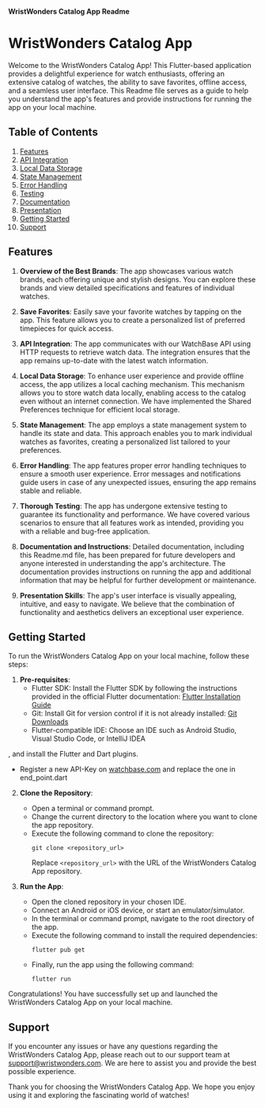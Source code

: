 **WristWonders Catalog App Readme**

# WristWonders Catalog App

Welcome to the WristWonders Catalog App! This Flutter-based application provides a delightful experience for watch enthusiasts, offering an extensive catalog of watches, the ability to save favorites, offline access, and a seamless user interface. This Readme file serves as a guide to help you understand the app's features and provide instructions for running the app on your local machine.

## Table of Contents
1. [Features](#features)
2. [API Integration](#api-integration)
3. [Local Data Storage](#local-data-storage)
4. [State Management](#state-management)
5. [Error Handling](#error-handling)
6. [Testing](#testing)
7. [Documentation](#documentation)
8. [Presentation](#presentation)
9. [Getting Started](#getting-started)
10. [Support](#support)

## Features<a name="features"></a>

1. **Overview of the Best Brands**: The app showcases various watch brands, each offering unique and stylish designs. You can explore these brands and view detailed specifications and features of individual watches.

2. **Save Favorites**: Easily save your favorite watches by tapping on the app. This feature allows you to create a personalized list of preferred timepieces for quick access.

3. **API Integration**<a name="api-integration"></a>: The app communicates with our WatchBase API using HTTP requests to retrieve watch data. The integration ensures that the app remains up-to-date with the latest watch information.

4. **Local Data Storage**<a name="local-data-storage"></a>: To enhance user experience and provide offline access, the app utilizes a local caching mechanism. This mechanism allows you to store watch data locally, enabling access to the catalog even without an internet connection. We have implemented the Shared Preferences technique for efficient local storage.

5. **State Management**<a name="state-management"></a>: The app employs a state management system to handle its state and data. This approach enables you to mark individual watches as favorites, creating a personalized list tailored to your preferences.

6. **Error Handling**<a name="error-handling"></a>: The app features proper error handling techniques to ensure a smooth user experience. Error messages and notifications guide users in case of any unexpected issues, ensuring the app remains stable and reliable.

7. **Thorough Testing**<a name="testing"></a>: The app has undergone extensive testing to guarantee its functionality and performance. We have covered various scenarios to ensure that all features work as intended, providing you with a reliable and bug-free application.

8. **Documentation and Instructions**<a name="documentation"></a>: Detailed documentation, including this Readme.md file, has been prepared for future developers and anyone interested in understanding the app's architecture. The documentation provides instructions on running the app and additional information that may be helpful for further development or maintenance.

9. **Presentation Skills**<a name="presentation"></a>: The app's user interface is visually appealing, intuitive, and easy to navigate. We believe that the combination of functionality and aesthetics delivers an exceptional user experience.

## Getting Started<a name="getting-started"></a>

To run the WristWonders Catalog App on your local machine, follow these steps:

1. **Pre-requisites**:
   - Flutter SDK: Install the Flutter SDK by following the instructions provided in the official Flutter documentation: [Flutter Installation Guide](https://flutter.dev/docs/get-started/install)
   - Git: Install Git for version control if it is not already installed: [Git Downloads](https://git-scm.com/downloads)
   - Flutter-compatible IDE: Choose an IDE such as Android Studio, Visual Studio Code, or IntelliJ IDEA

, and install the Flutter and Dart plugins.
   - Register a new API-Key on [watchbase.com](https://watchbase.com/manuals/datafeed/1/en/topic/intro) and replace the one in end_point.dart

2. **Clone the Repository**:
   - Open a terminal or command prompt.
   - Change the current directory to the location where you want to clone the app repository.
   - Execute the following command to clone the repository:
     ```
     git clone <repository_url>
     ```
     Replace `<repository_url>` with the URL of the WristWonders Catalog App repository.

3. **Run the App**:
   - Open the cloned repository in your chosen IDE.
   - Connect an Android or iOS device, or start an emulator/simulator.
   - In the terminal or command prompt, navigate to the root directory of the app.
   - Execute the following command to install the required dependencies:
     ```
     flutter pub get
     ```
   - Finally, run the app using the following command:
     ```
     flutter run
     ```

Congratulations! You have successfully set up and launched the WristWonders Catalog App on your local machine.

## Support<a name="support"></a>

If you encounter any issues or have any questions regarding the WristWonders Catalog App, please reach out to our support team at support@wristwonders.com. We are here to assist you and provide the best possible experience.

Thank you for choosing the WristWonders Catalog App. We hope you enjoy using it and exploring the fascinating world of watches!
